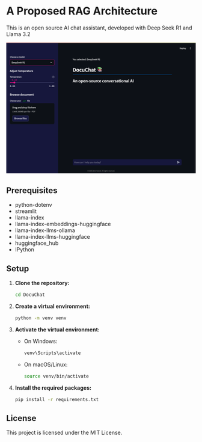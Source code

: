# A Proposed RAG Architecture

This is an open source AI chat assistant, developed with Deep Seek R1 and Llama 3.2

![Alt text](img.png)


## Prerequisites
- python-dotenv
- streamlit
- llama-index
- llama-index-embeddings-huggingface
- llama-index-llms-ollama
- llama-index-llms-huggingface
- huggingface_hub
- IPython

## Setup

1. **Clone the repository:**

    ```sh
    cd DocuChat
    ```

2. **Create a virtual environment:**

    ```sh
    python -m venv venv
    ```

3. **Activate the virtual environment:**

    - On Windows:

        ```sh
        venv\Scripts\activate
        ```

    - On macOS/Linux:

        ```sh
        source venv/bin/activate
        ```

4. **Install the required packages:**

    ```sh
    pip install -r requirements.txt
      ```

## License

This project is licensed under the MIT License.